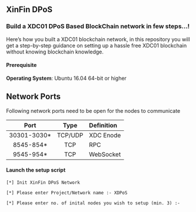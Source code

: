 ## XinFin DPoS

### Build a XDC01 DPoS Based BlockChain network in few steps...!
Here’s how you built a XDC01 blockchain network, in this repository you will get a step-by-step guidance on setting up a hassle free XDC01 blockchain without knowing blockchain knowledge.

#### Prerequisite
**Operating System**: Ubuntu 16.04 64-bit or higher


## Network Ports

Following network ports need to be open for the nodes to communicate

| Port | Type | Definition |
|:------:|:-----:|:---------- |
|30301-3030*| TCP/UDP | XDC Enode |
|8545-854*| TCP | RPC |
|9545-954*| TCP | WebSocket |


#### Launch the setup script

    [*] Init XinFin DPoS Network

    [*] Please enter Project/Network name :- XDPoS

    [*] Please enter no. of inital nodes you wish to setup (min. 3) :-
